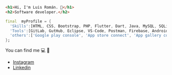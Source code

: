 
```html
<h1>Hi, I'm Luis Román. 👋</h1>
<h2>Software developer.</h2>
```
```dart
final  myProfile = {
  'Skills':[HTML, CSS, Bootstrap, PHP, Flutter, Dart, Java, MySQL, SQLite],
  'Tools':[GitLab, GutHub, Eclipse, VS-Code, Postman, Firebase, Android-Studio, Xcode],
  'others':['Google play console', 'App store connect', 'App gallery connect', 'macOS', 'Windows']  
};
```

You can find me  :computer: :iphone:
- [Instagram](https://instagram.com/rs_luisg)
- [Linkedin](https://www.linkedin.com/in/luis-gerardo-rom%C3%A1n-s%C3%A1nchez-22ba49237)

<!--
**LGAsPen/LGAspen** is a ✨ _special_ ✨ repository because its `README.md` (this file) appears on your GitHub profile.

Here are some ideas to get you started:

- 🔭 I’m currently working on ...
- 🌱 I’m currently learning ...
- 👯 I’m looking to collaborate on ...
- 🤔 I’m looking for help with ...
- 💬 Ask me about ...
- 📫 How to reach me: ...
- 😄 Pronouns: ...
- ⚡ Fun fact: ...
-->
